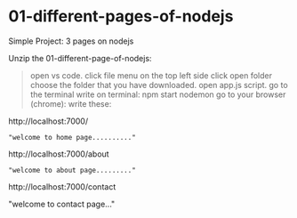 # 01-different-pages-of-nodejs
Simple Project: 3 pages on nodejs

Unzip the 01-different-page-of-nodejs:
> open vs code.
> click file menu on the top left side
>click open folder
>choose the folder that you have downloaded.
> open app.js script.
> go to the terminal
> write on terminal: npm start nodemon
> go to your browser (chrome): write these:    


http://localhost:7000/

    "welcome to home page.........."
    
http://localhost:7000/about

    "welcome to about page........."
    
http://localhost:7000/contact
   
   
   "welcome to contact page..."

